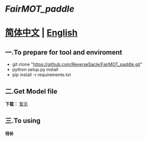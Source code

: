 **_FairMOT_paddle_**
===
**[简体中文](https://github.com/ReverseSacle/FairMOT_paddle/blob/main/READMD_cn.md) | [English](https://github.com/ReverseSacle/FairMOT_paddle/blob/main/README_English.md)**
===

一.To prepare for tool and enviroment
---
* git clone "https://github.com/ReverseSacle/FairMOT_paddle.git"
* python setup.py install
* pip install -r requirements.txt

二.Get Model file
---
**下载：** [暂无]()

三.To using
---
**待补**

